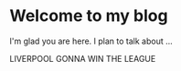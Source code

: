 # Welcome to my blog

I'm glad you are here. I plan to talk about ...

LIVERPOOL GONNA WIN THE LEAGUE
